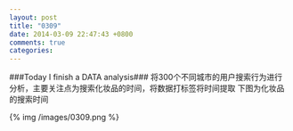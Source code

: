 ```yaml
---
layout: post
title: "0309"
date: 2014-03-09 22:47:43 +0800
comments: true
categories: 
---
```


###Today I finish a DATA analysis###
将300个不同城市的用户搜索行为进行分析，主要关注点为搜索化妆品的时间，将数据打标签将时间提取
下图为化妆品的搜索时间

{% img /images/0309.png %} 

